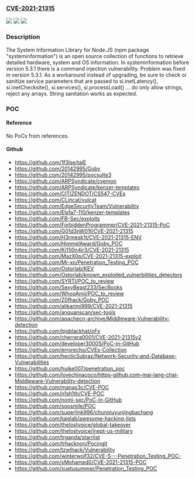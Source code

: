 ### [CVE-2021-21315](https://cve.mitre.org/cgi-bin/cvename.cgi?name=CVE-2021-21315)
![](https://img.shields.io/static/v1?label=Product&message=systeminformation&color=blue)
![](https://img.shields.io/static/v1?label=Version&message=n%2Fa&color=blue)
![](https://img.shields.io/static/v1?label=Vulnerability&message=CWE-78%3A%20Improper%20Neutralization%20of%20Special%20Elements%20used%20in%20an%20OS%20Command%20('OS%20Command%20Injection')&color=brighgreen)

### Description

The System Information Library for Node.JS (npm package "systeminformation") is an open source collection of functions to retrieve detailed hardware, system and OS information. In systeminformation before version 5.3.1 there is a command injection vulnerability. Problem was fixed in version 5.3.1. As a workaround instead of upgrading, be sure to check or sanitize service parameters that are passed to si.inetLatency(), si.inetChecksite(), si.services(), si.processLoad() ... do only allow strings, reject any arrays. String sanitation works as expected.

### POC

#### Reference
No PoCs from references.

#### Github
- https://github.com/1f3lse/taiE
- https://github.com/20142995/Goby
- https://github.com/20142995/pocsuite3
- https://github.com/ARPSyndicate/cvemon
- https://github.com/ARPSyndicate/kenzer-templates
- https://github.com/CITIZENDOT/CS547-CVEs
- https://github.com/CLincat/vulcat
- https://github.com/EdgeSecurityTeam/Vulnerability
- https://github.com/Elsfa7-110/kenzer-templates
- https://github.com/FB-Sec/exploits
- https://github.com/ForbiddenProgrammer/CVE-2021-21315-PoC
- https://github.com/G01d3nW01f/CVE-2021-21315
- https://github.com/H3rmesk1t/CVE-2021-21315-ENV
- https://github.com/HimmelAward/Goby_POC
- https://github.com/Ki11i0n4ir3/CVE-2021-21315
- https://github.com/MazX0p/CVE-2021-21315-exploit
- https://github.com/Mr-xn/Penetration_Testing_POC
- https://github.com/Ostorlab/KEV
- https://github.com/Ostorlab/known_exploited_vulnerbilities_detectors
- https://github.com/SYRTI/POC_to_review
- https://github.com/SexyBeast233/SecBooks
- https://github.com/WhooAmii/POC_to_review
- https://github.com/Z0fhack/Goby_POC
- https://github.com/alikarimi999/CVE-2021-21315
- https://github.com/anquanscan/sec-tools
- https://github.com/apachecn-archive/Middleware-Vulnerability-detection
- https://github.com/bigblackhat/oFx
- https://github.com/cherrera0001/CVE-2021-21315v2
- https://github.com/developer3000S/PoC-in-GitHub
- https://github.com/errorecho/CVEs-Collection
- https://github.com/hecticSubraz/Network-Security-and-Database-Vulnerabilities
- https://github.com/huike007/penetration_poc
- https://github.com/lovechinacoco/https-github.com-mai-lang-chai-Middleware-Vulnerability-detection
- https://github.com/manas3c/CVE-POC
- https://github.com/n1sh1th/CVE-POC
- https://github.com/nomi-sec/PoC-in-GitHub
- https://github.com/soosmile/POC
- https://github.com/superlink996/chunqiuyunjingbachang
- https://github.com/taielab/awesome-hacking-lists
- https://github.com/thelostvoice/global-takeover
- https://github.com/thelostvoice/inept-us-military
- https://github.com/trganda/starrlist
- https://github.com/trhacknon/Pocingit
- https://github.com/tzwlhack/Vulnerability
- https://github.com/winterwolf32/CVE-S---Penetration_Testing_POC-
- https://github.com/xMohamed0/CVE-2021-21315-POC
- https://github.com/xuetusummer/Penetration_Testing_POC

